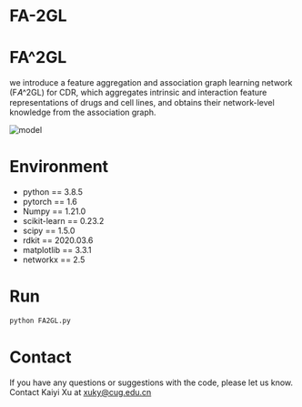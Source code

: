 # FA-2GL
# FA^2GL
we introduce a feature aggregation and association graph learning network (F𝐴^2GL) for CDR, which aggregates intrinsic and interaction feature representations of drugs and cell lines, and obtains their network-level knowledge from the association graph.

 ![model](./model.png)
# Environment
* python == 3.8.5
* pytorch == 1.6
* Numpy == 1.21.0
* scikit-learn == 0.23.2
* scipy == 1.5.0
* rdkit == 2020.03.6
* matplotlib == 3.3.1
* networkx == 2.5

# Run

```python
python FA2GL.py
```

# Contact
If you have any questions or suggestions with the code, please let us know. Contact Kaiyi Xu at xuky@cug.edu.cn

























